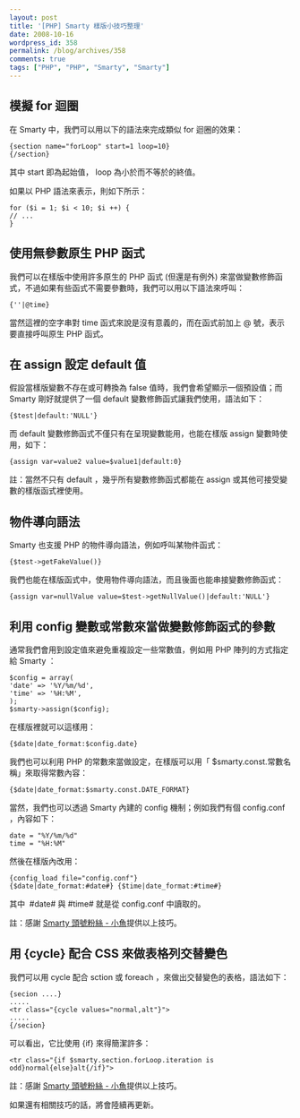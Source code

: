 ```yaml
---
layout: post
title: '[PHP] Smarty 樣版小技巧整理'
date: 2008-10-16
wordpress_id: 358
permalink: /blog/archives/358
comments: true
tags: ["PHP", "PHP", "Smarty", "Smarty"]
---
```


<!--more-->

## 模擬 for 迴圈

在 Smarty 中，我們可以用以下的語法來完成類似 for 迴圈的效果： 

```
{section name="forLoop" start=1 loop=10}
{/section}

```

其中 start 即為起始值， loop 為小於而不等於的終值。

如果以 PHP 語法來表示，則如下所示：

```
for ($i = 1; $i < 10; $i ++) {
// ...
}

```

## 使用無參數原生 PHP 函式

我們可以在樣版中使用許多原生的 PHP 函式 (但還是有例外) 來當做變數修飾函式，不過如果有些函式不需要參數時，我們可以用以下語法來呼叫：

```
{''|@time}

```

當然這裡的空字串對 time 函式來說是沒有意義的，而在函式前加上 @ 號，表示要直接呼叫原生 PHP 函式。

## 在 assign 設定 default 值

假設當樣版變數不存在或可轉換為 false 值時，我們會希望顯示一個預設值；而 Smarty 剛好就提供了一個 default 變數修飾函式讓我們使用，語法如下： 

```
{$test|default:'NULL'}

```

而 default 變數修飾函式不僅只有在呈現變數能用，也能在樣版 assign 變數時使用，如下：

```
{assign var=value2 value=$value1|default:0}

```

註：當然不只有 default ，幾乎所有變數修飾函式都能在 assign 或其他可接受變數的樣版函式裡使用。 

## 物件導向語法

Smarty 也支援 PHP 的物件導向語法，例如呼叫某物件函式：

```
{$test->getFakeValue()}

```

我們也能在樣版函式中，使用物件導向語法，而且後面也能串接變數修飾函式：

```
{assign var=nullValue value=$test->getNullValue()|default:'NULL'}

```

## 利用 config 變數或常數來當做變數修飾函式的參數

通常我們會用到設定值來避免重複設定一些常數值，例如用 PHP 陣列的方式指定給 Smarty ： 

```
$config = array(
'date' => '%Y/%m/%d',
'time' => '%H:%M',
);
$smarty->assign($config);

```

在樣版裡就可以這樣用：

```
{$date|date_format:$config.date}

```

我們也可以利用 PHP 的常數來當做設定，在樣版可以用「 $smarty.const.常數名稱」來取得常數內容：

```
{$date|date_format:$smarty.const.DATE_FORMAT}

```

當然，我們也可以透過 Smarty 內建的 config 機制；例如我們有個 config.conf ，內容如下：

```
date = "%Y/%m/%d"
time = "%H:%M"

```

然後在樣版內改用：

```
{config_load file="config.conf"}
{$date|date_format:#date#} {$time|date_format:#time#}

```

其中 &nbsp;#date# 與 #time# 就是從 config.conf 中讀取的。 

註：感謝 [Smarty 頭號粉絲 - 小魚](http://www.fishbear.idv.tw/babyblog2008/main.php?B_ID=48)提供以上技巧。

## 用 {cycle} 配合 CSS 來做表格列交替變色

我們可以用 cycle 配合 sction 或 foreach ，來做出交替變色的表格，語法如下： 

```
{secion ....}
.....
<tr class="{cycle values="normal,alt"}">
.....
{/secion}

```

可以看出，它比使用 {if} 來得簡潔許多：

```
<tr class="{if $smarty.section.forLoop.iteration is odd}normal{else}alt{/if}">

```

註：感謝 [Smarty 頭號粉絲 - 小魚](http://www.fishbear.idv.tw/babyblog2008/main.php?B_ID=48)提供以上技巧。

如果還有相關技巧的話，將會陸續再更新。
